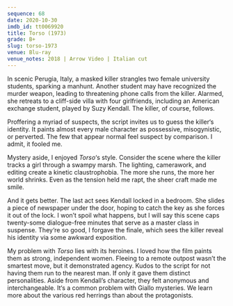 ```yaml
---
sequence: 68
date: 2020-10-30
imdb_id: tt0069920
title: Torso (1973)
grade: B+
slug: torso-1973
venue: Blu-ray
venue_notes: 2018 | Arrow Video | Italian cut
---
```


In scenic Perugia, Italy, a masked killer strangles two female university students, sparking a manhunt. Another student may have recognized the murder weapon, leading to threatening phone calls from the killer. Alarmed, she retreats to a cliff-side villa with four girlfriends, including an American exchange student, played by Suzy Kendall. The killer, of course, follows.

<!-- end -->

Proffering a myriad of suspects, the script invites us to guess the killer‘s identity. It paints almost every male character as possessive, misogynistic, or perverted. The few that appear normal feel suspect by comparison. I admit, it fooled me.

Mystery aside, I enjoyed _Torso_‘s style. Consider the scene where the killer tracks a girl through a swampy marsh. The lighting, camerawork, and editing create a kinetic claustrophobia. The more she runs, the more her world shrinks. Even as the tension held me rapt, the sheer craft made me smile.

And it gets better. The last act sees Kendall locked in a bedroom. She slides a piece of newspaper under the door, hoping to catch the key as she forces it out of the lock. I won’t spoil what happens, but I will say this scene caps twenty-some dialogue-free minutes that serve as a master class in suspense. They‘re so good, I forgave the finale, which sees the killer reveal his identity via some awkward exposition.

My problem with _Torso_ lies with its heroines. I loved how the film paints them as strong, independent women. Fleeing to a remote outpost wasn’t the smartest move, but it demonstrated agency. Kudos to the script for not having them run to the nearest man. If only it gave them distinct personalities. Aside from Kendall’s character, they felt anonymous and interchangeable. It‘s a common problem with Giallo mysteries. We learn more about the various red herrings than about the protagonists.
